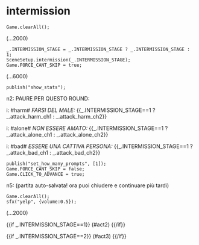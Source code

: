 # intermission

`Game.clearAll();`

(...2000)

```
_.INTERMISSION_STAGE = _.INTERMISSION_STAGE ? _.INTERMISSION_STAGE : 1;
SceneSetup.intermission(_.INTERMISSION_STAGE);
Game.FORCE_CANT_SKIP = true;
```

(...6000)

```
publish("show_stats");
```

n2: PAURE PER QUESTO ROUND:

i: #harm# *FARSI DEL MALE:* {{_.INTERMISSION_STAGE==1 ? _.attack_harm_ch1 : _.attack_harm_ch2}}

i: #alone# *NON ESSERE AMATO:* {{_.INTERMISSION_STAGE==1 ? _.attack_alone_ch1 : _.attack_alone_ch2}}

i: #bad# *ESSERE UNA CATTIVA PERSONA:* {{_.INTERMISSION_STAGE==1 ? _.attack_bad_ch1 : _.attack_bad_ch2}}


```
publish("set_how_many_prompts", [1]);
Game.FORCE_CANT_SKIP = false;
Game.CLICK_TO_ADVANCE = true;
```

n5: (partita auto-salvata! ora puoi chiudere e continuare più tardi)

```
Game.clearAll();
sfx("yelp", {volume:0.5});
```

(...2000)

{{if _.INTERMISSION_STAGE==1}}
(#act2)
{{/if}}

{{if _.INTERMISSION_STAGE==2}}
(#act3)
{{/if}}
